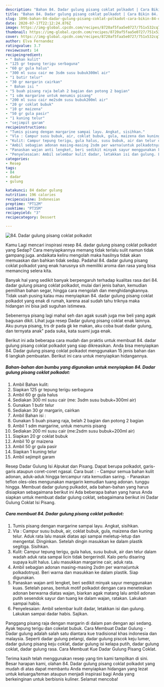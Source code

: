 ```yaml
---
description: "Bahan 84. Dadar gulung pisang coklat polkadot | Cara Bikin 84. Dadar gulung pisang coklat polkadot Yang Bikin Ngiler"
title: "Bahan 84. Dadar gulung pisang coklat polkadot | Cara Bikin 84. Dadar gulung pisang coklat polkadot Yang Bikin Ngiler"
slug: 1096-bahan-84-dadar-gulung-pisang-coklat-polkadot-cara-bikin-84-dadar-gulung-pisang-coklat-polkadot-yang-bikin-ngiler
date: 2020-07-17T22:12:24.876Z
image: https://img-global.cpcdn.com/recipes/8720af5faa5e0727/751x532cq70/84-dadar-gulung-pisang-coklat-polkadot-foto-resep-utama.jpg
thumbnail: https://img-global.cpcdn.com/recipes/8720af5faa5e0727/751x532cq70/84-dadar-gulung-pisang-coklat-polkadot-foto-resep-utama.jpg
cover: https://img-global.cpcdn.com/recipes/8720af5faa5e0727/751x532cq70/84-dadar-gulung-pisang-coklat-polkadot-foto-resep-utama.jpg
author: Elva Fernandez
ratingvalue: 3.7
reviewcount: 14
recipeingredient:
- " Bahan kulit"
- "125 gr tepung terigu serbaguna"
- "60 gr gula halus"
- "300 ml susu cair me 3sdm susu bubuk300ml air"
- "1 butir telur"
- "30 gr margarin cairkan"
- " Bahan isi "
- "5 buah pisang raja belah 2 bagian dan potong 2 bagian"
- "1 sdm margarine untuk menumis pisang"
- "200 ml susu cair me2sdm susu bubuk200ml air"
- "20 gr coklat bubuk"
- "10 gr maizena"
- "50 gr gula pasir"
- "1 kuning telur"
- "sejimpit garam"
recipeinstructions:
- "Tumis pisang dengan margarine sampai layu. Angkat, sisihkan."
- "Vla : Campur susu bubuk, air, coklat bubuk, gula, maizena dan kuning telur. Aduk rata lalu masak diatas api sampai meletup-letup dan mengental. Dinginkan. Setelah dingin masukkan ke dalam plastik segitiga. Sisihkan."
- "Kulit: Campur tepung terigu, gula halus, susu bubuk, air dan telur dalam wadah aduk rata sampai licin tidak bergerindil. Kalo perlu disaring supaya kulit halus. Lalu masukkan margarine cair, aduk rata."
- "Ambil sebagian adonan masing-masing 2sdm per warna(untuk polkadotnya). Beri warna dan masukkan ke dalam plastik. Siap digunakan."
- "Panaskan wajan anti lengket, beri sedikit minyak sayur menggunakan kuas. Setelah panas, bentuk motif polkadot dengan cara meneteskan adonan berwarna diatas wajan, biarkan agak matang lalu ambil adonan putih sesendok sayur dan tuang ke dalam wajan, ratakan. Lakukan sampai habis."
- "Penyelesaian: Ambil selembar kulit dadar, letakkan isi dan gulung. Lakukan sampai dadar habis. Sajikan."
categories:
- Resep
tags:
- 84
- dadar
- gulung

katakunci: 84 dadar gulung 
nutrition: 196 calories
recipecuisine: Indonesian
preptime: "PT12M"
cooktime: "PT35M"
recipeyield: "3"
recipecategory: Dessert

---
```



![84. Dadar gulung pisang coklat polkadot](https://img-global.cpcdn.com/recipes/8720af5faa5e0727/751x532cq70/84-dadar-gulung-pisang-coklat-polkadot-foto-resep-utama.jpg)

Kamu Lagi mencari inspirasi resep 84. dadar gulung pisang coklat polkadot yang Sedap? Cara menyiapkannya memang tidak terlalu sulit namun tidak gampang juga. andaikata keliru mengolah maka hasilnya tidak akan memuaskan dan bahkan tidak sedap. Padahal 84. dadar gulung pisang coklat polkadot yang enak harusnya sih memiliki aroma dan rasa yang bisa memancing selera kita.

Banyak hal yang sedikit banyak berpengaruh terhadap kualitas rasa dari 84. dadar gulung pisang coklat polkadot, mulai dari jenis bahan, kemudian pemilihan bahan segar, hingga cara mengolah dan menghidangkannya. Tidak usah pusing kalau mau menyiapkan 84. dadar gulung pisang coklat polkadot yang enak di rumah, karena asal sudah tahu triknya maka hidangan ini bisa jadi suguhan istimewa.

Sebenernya pisang lagi mahal seh dan agak susah juga mw beli yang agak bagusan dikit. Lihat juga resep Dadar gulung pisang coklat enak lainnya. Aku punya pisang, trs dr pada gk ke makan, aku coba buat dadar gulung, dan ternyata anak&#34; pada suka, kata suami juga enak.


Berikut ini ada beberapa cara mudah dan praktis untuk membuat 84. dadar gulung pisang coklat polkadot yang siap dikreasikan. Anda bisa menyiapkan 84. Dadar gulung pisang coklat polkadot menggunakan 15 jenis bahan dan 6 langkah pembuatan. Berikut ini cara untuk menyiapkan hidangannya.

<!--inarticleads1-->

##### Bahan-bahan dan bumbu yang digunakan untuk menyiapkan 84. Dadar gulung pisang coklat polkadot:

1. Ambil  Bahan kulit:
1. Siapkan 125 gr tepung terigu serbaguna
1. Ambil 60 gr gula halus
1. Sediakan 300 ml susu cair (me: 3sdm susu bubuk+300ml air)
1. Gunakan 1 butir telur
1. Sediakan 30 gr margarin, cairkan
1. Ambil  Bahan isi :
1. Gunakan 5 buah pisang raja, belah 2 bagian dan potong 2 bagian
1. Ambil 1 sdm margarine, untuk menumis pisang
1. Sediakan 200 ml susu cair (me:2sdm susu bubuk+200ml air)
1. Siapkan 20 gr coklat bubuk
1. Ambil 10 gr maizena
1. Ambil 50 gr gula pasir
1. Siapkan 1 kuning telur
1. Ambil sejimpit garam


Resep Dadar Gulung Isi Alpukat dan Pisang. Dapat berupa polkadot, garis-garis ataupun coret-coret ngasal. Cara buat : - Campur semua bahan kulit adonan, aduk-aduk hingga tercampur rata kemudian saring. - Panaskan teflon oles-oles mengunakan margarin kemudian tuang adonan. tunggu hingga. Membuat dadar gulung pulkadot, ada bahan-bahan yang harus disiapkan sebagaimana berikut ini Ada beberapa bahan yang harus Anda siapkan untuk membuat dadar gulung coklat, sebagaimana berikut ini Dadar Gulung Coklat Isi Pisang. 

<!--inarticleads2-->

##### Cara membuat 84. Dadar gulung pisang coklat polkadot:

1. Tumis pisang dengan margarine sampai layu. Angkat, sisihkan.
1. Vla : Campur susu bubuk, air, coklat bubuk, gula, maizena dan kuning telur. Aduk rata lalu masak diatas api sampai meletup-letup dan mengental. Dinginkan. Setelah dingin masukkan ke dalam plastik segitiga. Sisihkan.
1. Kulit: Campur tepung terigu, gula halus, susu bubuk, air dan telur dalam wadah aduk rata sampai licin tidak bergerindil. Kalo perlu disaring supaya kulit halus. Lalu masukkan margarine cair, aduk rata.
1. Ambil sebagian adonan masing-masing 2sdm per warna(untuk polkadotnya). Beri warna dan masukkan ke dalam plastik. Siap digunakan.
1. Panaskan wajan anti lengket, beri sedikit minyak sayur menggunakan kuas. Setelah panas, bentuk motif polkadot dengan cara meneteskan adonan berwarna diatas wajan, biarkan agak matang lalu ambil adonan putih sesendok sayur dan tuang ke dalam wajan, ratakan. Lakukan sampai habis.
1. Penyelesaian: Ambil selembar kulit dadar, letakkan isi dan gulung. Lakukan sampai dadar habis. Sajikan.


Panggang pisang raja dengan margarin di dalam pan dengan api sedang. Ayak tepung terigu dan cokelat bubuk. Cara Membuat Dadar Gulung - Dadar gulung adalah salah satu diantara kue tradisional khas indonesia dan malaysia. Seperti dadar gulung pelangi, dadar gulung piscok keju lumer, dadar gulung pisang keju coklat, dadar gulung isi kelapa putih, dadar gulung coklat, dadar gulung rasa. Cara Membuat Kue Dadar Gulung Pisang Coklat. 

Terima kasih telah menggunakan resep yang tim kami tampilkan di sini. Besar harapan kami, olahan 84. Dadar gulung pisang coklat polkadot yang mudah di atas dapat membantu Anda menyiapkan hidangan yang lezat untuk keluarga/teman ataupun menjadi inspirasi bagi Anda yang berkeinginan untuk berbisnis kuliner. Selamat mencoba!
